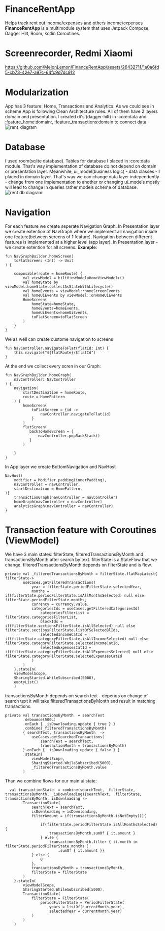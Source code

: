 # FinanceRentApp
Helps track rent out income/expenses and others income/expenses 
**FinanceRentApp** is a multimodule system that uses Jetpack Compose, Dagger Hilt, Room, kotlin Coroutines.

# Screenrecorder, Redmi Xiaomi

https://github.com/MelonLemon/FinanceRentApp/assets/26432711/1a0a6fd5-cb73-42e7-a97c-64fc9d7dc912

# Modularization
App has 3 feature: Home, Transactions and Analytics.  As we could see in scheme App is following Clean Architecture rules. All of them have 2 layers domain and presentation.
I created di's (dagger-hilt)  in :core:data and :feature_home:domain:, :feature_transactions:domain to connect data.
![rent_diagram](https://github.com/MelonLemon/FinanceRentApp/assets/26432711/2cf358a3-c6f9-4eb2-8a28-024d6cff59c6)

# Database
I used room(sqlite database). Tables for database I placed in :core:data module. That's way implementation of database do not depend on domain or presentation layer.
Meanwhile, ui_model(business logic) - data classes - I placed in domain layer. 
That's way we can change data layer independently - change from one implementation to another 
or changing ui_models mostly will lead to change in queries rather models scheme of database. 
![rent db diagram](https://github.com/MelonLemon/FinanceRentApp/assets/26432711/2aa45e03-caf6-4836-a523-2638f6598549)

# Navigation
For each feature we create seperate Navigation Graph. In Presentation layer we create extention of NavGraph where we implement all navigation inside one feature(between screens of 1 feature).
Navigation between different features is implemented at a higher level (app layer).
In Presentation layer - we create extention for all screens. 
**Example**:
```
fun NavGraphBuilder.homeScreen(
    toFlatScreen: (Int) -> Unit
) {

    composable(route = homeRoute) {
        val viewModel = hiltViewModel<HomeViewModel>()
        val homeState by viewModel.homeState.collectAsStateWithLifecycle()
        val homeEvents = viewModel::homeScreenEvents
        val homeUiEvents by viewModel::onHomeUiEvents
        HomeScreen(
            homeState=homeState,
            homeEvents=homeEvents,
            homeUiEvents=homeUiEvents,
            toFlatScreen=toFlatScreen
        )
    }
}
```
We as well can create custome navigation to screens 
```
fun NavController.navigateToFlat(flatId: Int) {
    this.navigate("${flatRoute}/$flatId")
}
```
At the end we collect every scren in our Graph:
```
fun NavGraphBuilder.homeGraph(
    navController: NavController
) {
    navigation(
        startDestination = homeRoute,
        route = HomePattern
    ) {
        homeScreen(
            toFlatScreen = {id ->
                navController.navigateToFlat(id)
            }
        )
        flatScreen(
           backToHomeScreen = {
               navController.popBackStack()
           }
        )

    }
}
```
In App layer we create BottomNavigation and NavHost
```
NavHost(
    modifier = Modifier.padding(innerPadding),
    navController = navController,
    startDestination = HomePattern,
){
    transactionGraph(navController = navController)
    homeGraph(navController = navController)
    analyticsGraph(navController = navController)
}
```
# Transaction feature with Coroutines (ViewModel)
We have 3 main states: filterState, filteredTransactionsByMonth and transactionsByMonth after search by text. 
filterState is a StateFlow that we change. 
filteredTransactionsByMonth depends on filterState and is flow. 
```
private val _filteredTransactionsByMonth = filterState.flatMapLatest{ filterState->
        useCases.getFilteredTransactions(
            year = filterState.periodFilterState.selectedYear,
            months = if(filterState.periodFilterState.isAllMonthsSelected) null else filterState.periodFilterState.months,
            currency = currency.value,
            categoriesIds = useCases.getFilteredCategoriesId(
                categoriesFilterList = filterState.categoriesFilterList,
                blockIds = if(filterState.sectionsFilterState.isAllSelected) null else filterState.sectionsFilterState.listOfSelectedBlIds,
                selectedIncomeCatId = if(filterState.categoryFilterState.isAllIncomeSelected) null else filterState.categoryFilterState.selectedIncomeCatId,
                selectedExpensesCatId = if(filterState.categoryFilterState.isAllExpensesSelected) null else filterState.categoryFilterState.selectedExpensesCatId
            )
        )
    }.stateIn(
    viewModelScope,
    SharingStarted.WhileSubscribed(5000),
    emptyList()
    )
```
transactionsByMonth depends on search text - depends on change of search text it will take filteredTransactionsByMonth and result in matching transactions. 
```
private val transactionsByMonth  = searchText
        .debounce(500L)
        .onEach { _isDownloading.update { true } }
        .combine(_filteredTransactionsByMonth)
        { searchText, transactionsByMonth  ->
            useCases.getSearchedTransactions(
                searchText = searchText,
                transactionMonth = transactionsByMonth)
        }.onEach { _isDownloading.update { false } }
        .stateIn(
            viewModelScope,
            SharingStarted.WhileSubscribed(5000),
            _filteredTransactionsByMonth.value
        )
```
Than we combine flows for our main ui state:
```
  val transactionState  = combine(searchText,  filterState, transactionsByMonth, _isDownloading){searchText,  filterState, transactionsByMonth, isDownloading ->
        TransactionState(
            searchText = searchText,
            isDownloading = isDownloading,
            filterAmount = if(transactionsByMonth.isNotEmpty()){

                if(filterState.periodFilterState.isAllMonthsSelected) {
                    transactionsByMonth.sumOf { it.amount }
                } else {
                    transactionsByMonth.filter { it.month in filterState.periodFilterState.months }
                        .sumOf { it.amount }}
            } else {
                0
            },
            transactionsByMonth = transactionsByMonth,
            filterState = filterState
        )
    }.stateIn(
        viewModelScope,
        SharingStarted.WhileSubscribed(5000),
        TransactionState(
            filterState = FilterState(
                periodFilterState = PeriodFilterState(
                    years = listOf(currentMonth.year),
                    selectedYear = currentMonth.year)
            )
        )
    )
```
